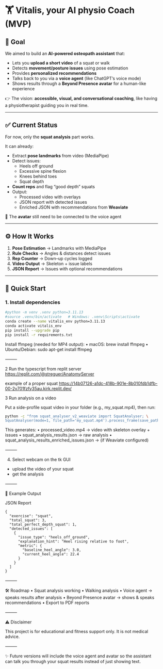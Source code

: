 # 🏋️ Vitalis, your AI physio Coach (MVP)

## 🎯 Goal  

We aimed to build an **AI-powered osteopath assistant** that:  

- Lets you **upload a short video** of a squat or walk  
- Detects **movement/posture issues** using pose estimation  
- Provides **personalized recommendations**  
- Talks back to you via a **voice agent** (like ChatGPT’s voice mode)  
- Shows results through a **Beyond Presence avatar** for a human-like experience  

👉 The vision: **accessible, visual, and conversational coaching**, like having a physiotherapist guiding you in real time.  

---

## ✅ Current Status  

For now, only the **squat analysis** part works.  

It can already:  

- Extract **pose landmarks** from video (MediaPipe)  
- Detect issues:  
  - Heels off ground  
  - Excessive spine flexion  
  - Knees behind toes  
  - Squat depth  
- **Count reps** and flag “good depth” squats  
- Output:  
  - Processed video with overlays  
  - JSON report with detected issues  
  - Enriched JSON with recommendations from **Weaviate**  

🚧 The **avatar** still need to be connected to the voice agent  

---

## ⚙️ How It Works  

1. **Pose Estimation** → Landmarks with MediaPipe  
2. **Rule Checks** → Angles & distances detect issues  
3. **Rep Counter** → Down–up cycles logged  
4. **Video Output** → Skeleton + issue labels  
5. **JSON Report** → Issues with optional recommendations  

---

## 🚀 Quick Start  

### 1. Install dependencies  

```bash
#python -m venv .venv python=3.11.13
#source .venv/bin/activate   # Windows: .venv\Scripts\activate
conda create --name vitalis_env python=3.11.13
conda activate vitalis_env
pip install --upgrade pip
pip install -r requirements.txt
```
Install ffmpeg (needed for MP4 output):
	•	macOS: brew install ffmpeg
	•	Ubuntu/Debian: sudo apt-get install ffmpeg

⸻

2 Run the typescript from replit server
https://replit.com/@streguer/AnatomyServer

example of a proper squat
https://14b07126-a1dc-418b-901e-8b010fdb1dfb-00-2v701fzfy35au.kirk.replit.dev/


3 Run analysis on a video

Put a side-profile squat video in your folder (e.g., my_squat.mp4), then run:
```bash
python -c "from squat_analyser_v2_weaviate import SquatAnalyser; \
SquatAnalyser(mode=1, file_path='my_squat.mp4').process_frame(save_path='processed_video.mp4')"
```
This generates:
	•	processed_video.mp4 → video with skeleton overlay + issues
	•	squat_analysis_results.json → raw analysis
	•	squat_analysis_results_enriched_issues.json → (if Weaviate configured)

⸻

4. Select webcam on the tk GUI
- upload the video of your squat
- get the analysis

⸻

📂 Example Output

JSON Report
```
{
  "exercise": "squat",
  "total_squat": 3,
  "total_perfect_depth_squat": 1,
  "detected_issues": [
    {
      "issue_type": "heels_off_ground",
      "explanation_hint": "Heel rising relative to foot",
      "metric": {
        "baseline_heel_angle": 3.0,
        "current_heel_angle": 22.4
      }
    }
  ]
}
```

⸻

🛠️ Roadmap
	•	Squat analysis working
	•	Walking analysis
	•	Voice agent → speaks results after analysis
	•	Beyond Presence avatar → shows & speaks recommendations
	•	Export to PDF reports

⸻

⚠️ Disclaimer

This project is for educational and fitness support only.
It is not medical advice.

⸻

✨ Future versions will include the voice agent and avatar so the assistant can talk you through your squat results instead of just showing text.
